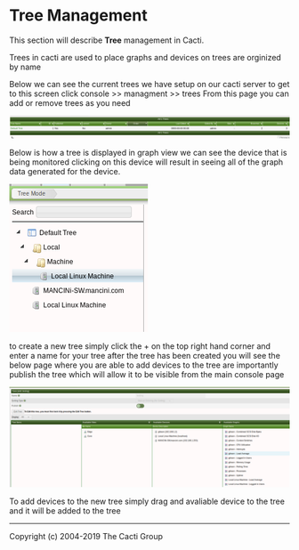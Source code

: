 # Tree Management

This section will describe **Tree** management in Cacti.

Trees in cacti are used to place graphs and devices on trees are 
orginized by name

Below we can see the current trees we have setup on our cacti 
server to get to this screen click console >> managment >> trees
From this page you can add or remove trees as you need

![tree screen](images/cacti_trees_screen.png)

Below is how a tree is displayed in graph view we can see the device that 
is being monitored clicking on this device will result in seeing all 
of the graph data generated for the device.

![default tree](images/cacti_default_tree.png)

to create a new tree simply click the + on the top right hand corner and
enter a name for your tree after the tree has been created you will 
see the below page where you are able to add devices to the tree are 
importantly publish the tree which will allow it to be visible from the 
main console page

![tree options](images/tree_options.png)

To add devices to the new tree simply drag and avaliable device to the 
tree and it will be added to the tree

---
Copyright (c) 2004-2019 The Cacti Group
